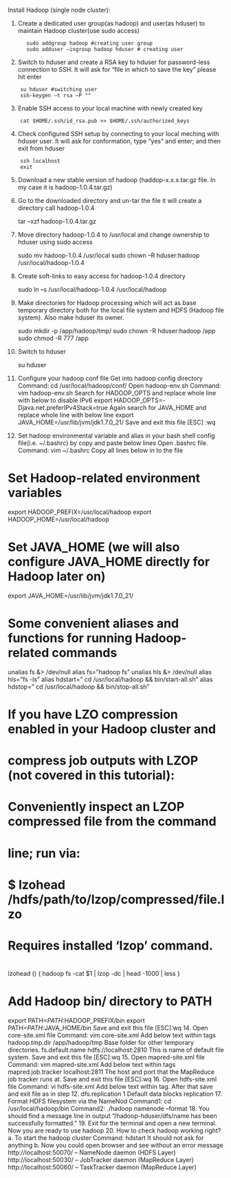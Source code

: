 Install Hadoop (single node cluster):

1. Create a dedicated user group(as hadoop) and user(as hduser) to maintain Hadoop cluster(use sudo access)

```
      sudo addgroup hadoop #creating user group
      sudo adduser –ingroup hadoop hduser # creating user
```
2. Switch to hduser and create a RSA key to hduser for password-less connection to SSH. It will  ask for “file in which to save the key” please hit enter

```
    su hduser #switching user
    ssh-keygen –t rsa –P ""
```
3. Enable SSH access to your local machine with newly created key

```
    cat $HOME/.ssh/id_rsa.pub >> $HOME/.ssh/authorized_keys
```
4. Check configured SSH setup by connecting to your local meching with hduser user. It will ask for conformation, type “yes” and enter; and then exit from hduser

```
    ssh localhost
    exit
```
5. Download a new stable version of hadoop (haddop-x.x.x.tar.gz file. In my case it is hadoop-1.0.4.tar.gz)
6. Go to the downloaded directory and un-tar the file it will create a directory call hadoop-1.0.4


    tar –xzf hadoop-1.0.4.tar.gz
7. Move directory hadoop-1.0.4 to /usr/local and change ownership to hduser using sudo access


    sudo mv hadoop-1.0.4 /usr/local
    sudo chown –R hduser:hadoop /usr/local/hadoop-1.0.4
8. Create soft-links to easy access for hadoop-1.0.4 directory 


    sudo ln –s /usr/local/hadoop-1.0.4 /usr/local/hadoop
9. Make directories for Hadoop processing which will act as base temporary directory both for the local file system and HDFS (Hadoop file system). Also make hduser its owner.


    sudo mkdir -p /app/hadoop/tmp/
    sudo chown -R hduser:hadoop /app
    sudo chmod -R 777 /app
10.	Switch to hduser 


    su hduser
12.	Configure your hadoop conf file
Get into hadoop config directory
Command: cd /usr/local/hadoop/conf/
Open hadoop-env.sh Command: vim hadoop-env.sh
Search for HADOOP_OPTS and replace whole line with below to disable IPv6
export HADOOP_OPTS=-Djava.net.preferIPv4Stack=true
Again search for JAVA_HOME and replace whole line with below line
export JAVA_HOME=/usr/lib/jvm/jdk1.7.0_21/
Save and exit this file
[ESC] :wq
13.	Set hadoop environmental variable and alias in your bash shell config file(i.e. ~/.bashrc) by copy and paste below lines
Open .bashrc file. Command: vim ~/.bashrc
Copy all lines below in to the file
# Set Hadoop-related environment variables
export HADOOP_PREFIX=/usr/local/hadoop
export HADOOP_HOME=/usr/local/hadoop
# Set JAVA_HOME (we will also configure JAVA_HOME directly for Hadoop later on)
export JAVA_HOME=/usr/lib/jvm/jdk1.7.0_21/
# Some convenient aliases and functions for running Hadoop-related commands
unalias fs &> /dev/null
alias fs=”hadoop fs”
unalias hls &> /dev/null
alias hls=”fs -ls”
alias hdstart=” cd /usr/local/hadoop && bin/start-all.sh”
alias hdstop=” cd /usr/local/hadoop && bin/stop-all.sh”
# If you have LZO compression enabled in your Hadoop cluster and
# compress job outputs with LZOP (not covered in this tutorial):
# Conveniently inspect an LZOP compressed file from the command
# line; run via:
#
# $ lzohead /hdfs/path/to/lzop/compressed/file.lzo
#
# Requires installed ‘lzop’ command.
#
lzohead () {
hadoop fs -cat $1 | lzop -dc | head -1000 | less
}
# Add Hadoop bin/ directory to PATH
export PATH=$PATH:$HADOOP_PREFIX/bin
export PATH=$PATH:$JAVA_HOME/bin
Save and exit this file
		[ESC]:wq
14.	Open core-site.xml file
Command: vim core-site.xml
Add below text within <configuration></configuration> tags
<property>
<name>hadoop.tmp.dir</name>
<value>/app/hadoop/tmp</value>
<description>Base folder for other temporary directories.</description>
</property><property>
<name>fs.default.name</name>
<value>hdfs://localhost:2810</value>
<description>This is name of default file system.</description>
</property>
Save and exit this file
	[ESC]:wq
15.	Open mapred-site.xml file
Command: vim mapred-site.xml
Add below text within <configuration></configuration> tags
<property>
<name>mapred.job.tracker</name>
<value>localhost:2811</value>
<description>The host and port that the MapReduce job tracker runs at.</description>
</property>
Save and exit this file
	[ESC]:wq
16.	Open hdfs-site.xml file
Command: vi hdfs-site.xml
Add below text within <configuration></configuration> tag. After that save and exit file as in step 12.
<property>
<name>dfs.replication</name>
<value>1</value>
<description>Default data blocks replication</description>
</property>
17.	Format HDFS filesystem via the NameNod
Command1: cd /usr/local/hadoop/bin
Command2: ./hadoop namenode –format
18.	You should find a message line in output “/hadoop-hduser/dfs/name has been successfully formatted.”
19.	Exit for the terminal and open a new terminal. Now you are ready to use hadoop
20.	How to check hadoop working right?
a.	To start the hadoop cluster
Command: hdstart
It should not ask for anything
b.	Now you could open browser and see without an error message
http://localhost:50070/ – NameNode daemon (HDFS Layer)
http://localhost:50030/ – JobTracker daemon (MapReduce Layer)
http://localhost:50060/ – TaskTracker daemon (MapReduce Layer)

